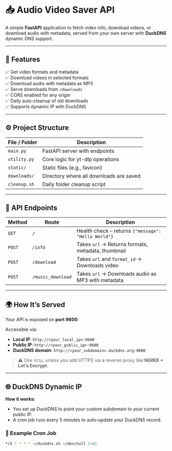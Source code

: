 # 📥 Audio Video Saver API

A simple **FastAPI** application to fetch video info, download videos, or download audio with metadata, served from your own server with **DuckDNS** dynamic DNS support.

---

## 🚀 Features

✅ Get video formats and metadata  
✅ Download videos in selected formats  
✅ Download audio with metadata as MP3  
✅ Serve downloads from `/downloads`  
✅ CORS enabled for any origin  
✅ Daily auto-cleanup of old downloads  
✅ Supports dynamic IP with DuckDNS  

---

## ⚙️ Project Structure

| File / Folder     | Description                                 |
|------------------|---------------------------------------------|
| `main.py`         | FastAPI server with endpoints               |
| `utility.py`      | Core logic for yt-dlp operations            |
| `static/`         | Static files (e.g., favicon)                |
| `downloads/`      | Directory where all downloads are saved     |
| `cleanup.sh`      | Daily folder cleanup script                 |

---

## 🔗 API Endpoints

| Method | Route              | Description                              |
|--------|-------------------|------------------------------------------|
| `GET`  | `/`               | Health check – returns `{"message": "Hello World"}` |
| `POST` | `/info`           | Takes `url` → Returns formats, metadata, thumbnail |
| `POST` | `/download`       | Takes `url` and `format_id` → Downloads video |
| `POST` | `/music_download` | Takes `url` → Downloads audio as MP3 with metadata |

---

## 🌍 How It’s Served

Your API is exposed on **port 9600**.

Accessible via:

- **Local IP**: `http://<your_local_ip>:9600`  
- **Public IP**: `http://<your_public_ip>:9600`  
- **DuckDNS domain**: `http://<your_subdomain>.duckdns.org:9600`

> ⚠️ Use `http`, unless you add HTTPS via a reverse proxy like **NGINX + Let’s Encrypt**.

---

## 🌐 DuckDNS Dynamic IP

**How it works:**

- You set up DuckDNS to point your custom subdomain to your current public IP.
- A cron job runs every 5 minutes to auto-update your DuckDNS record.

### 🔁 Example Cron Job

```bash
*/5 * * * * ~/duckdns.sh >/dev/null 2>&1
